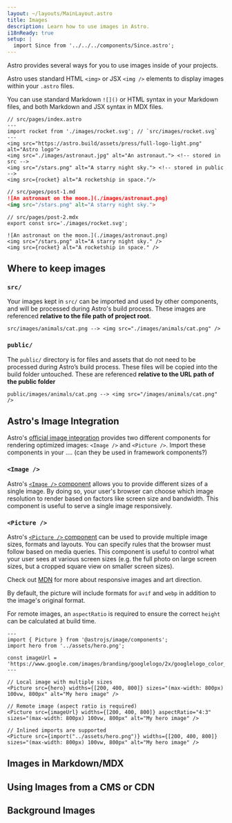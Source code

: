 ```yaml
---
layout: ~/layouts/MainLayout.astro
title: Images
description: Learn how to use images in Astro.
i18nReady: true
setup: |
  import Since from '../../../components/Since.astro';
---
```

Astro provides several ways for you to use images inside of your projects.

Astro uses standard HTML `<img>` or JSX `<img />` elements to display images within your `.astro` files. 

You can use standard Markdown `![]()` or HTML syntax in your Markdown files, and both Markdown and JSX syntax in MDX files.

```astro
// src/pages/index.astro
---
import rocket from './images/rocket.svg'; // `src/images/rocket.svg`
---
<img src="https://astro.build/assets/press/full-logo-light.png" alt="Astro logo">
<img src="./images/astronaut.jpg" alt="An astronaut."> <!-- stored in src -->
<img src="/stars.png" alt="A starry night sky."> <!-- stored in public -->
<img src={rocket} alt="A rocketship in space."/>
```

```markdown
// src/pages/post-1.md
![An astronaut on the moon.](./images/astronaut.png)
<img src="/stars.png" alt="A starry night sky.">
```


```mdx
// src/pages/post-2.mdx
export const src='./images/rocket.svg';

![An astronaut on the moon.](./images/astronaut.png)
<img src="/stars.png" alt="A starry night sky." />
<img src={rocket} alt="A rocketship in space." />
```

## Where to keep images

### `src/`
Your images kept in `src/` can be imported and used by other components, and will be processed during Astro's build process. These images are referenced **relative to the file path of project root**.

```
src/images/animals/cat.png --> <img src="./images/animals/cat.png" />
```

### `public/`

The `public/` directory is for files and assets that do not need to be processed during Astro’s build process. These files will be copied into the build folder untouched. These are referenced **relative to the URL path of the public folder**

```
public/images/animals/cat.png --> <img src="/images/animals/cat.png" />
```

## Astro's Image Integration

Astro's [official image integration](/en/guides/integrations-guide/image/) provides two different components for rendering optimized images: `<Image />` and `<Picture />`. Import these components in your .... (can they be used in framework components?)

### `<Image />`

Astro's [`<Image />` component](/en/guides/integrations-guide/image/#image-) allows you to provide different sizes of a single image. By doing so, your user's browser can choose which image resolution to render based on factors like screen size and bandwidth. This component is useful to serve a single image responsively.

### `<Picture /> `

Astro's [`<Picture />` component](/en/guides/integrations-guide/image/#picture-) can be used to provide multiple image sizes, formats and layouts. You can specify rules that the browser must follow based on media queries. This component is useful to control what your user sees at various screen sizes (e.g. the full photo on large screen sizes, but a cropped square view on smaller screen sizes).

Check out [MDN](https://developer.mozilla.org/en-US/docs/Learn/HTML/Multimedia_and_embedding/Responsive_images#art_direction) for more about responsive images and art direction.

By default, the picture will include formats for `avif` and `webp` in addition to the image's original format.

For remote images, an `aspectRatio` is required to ensure the correct `height` can be calculated at build time.

```astro
---
import { Picture } from '@astrojs/image/components';
import hero from '../assets/hero.png';

const imageUrl = 'https://www.google.com/images/branding/googlelogo/2x/googlelogo_color_272x92dp.png';
---

// Local image with multiple sizes
<Picture src={hero} widths={[200, 400, 800]} sizes="(max-width: 800px) 100vw, 800px" alt="My hero image" />

// Remote image (aspect ratio is required)
<Picture src={imageUrl} widths={[200, 400, 800]} aspectRatio="4:3" sizes="(max-width: 800px) 100vw, 800px" alt="My hero image" />

// Inlined imports are supported
<Picture src={import("../assets/hero.png")} widths={[200, 400, 800]} sizes="(max-width: 800px) 100vw, 800px" alt="My hero image" />
```

## Images in Markdown/MDX

## Using Images from a CMS or CDN

## Background Images